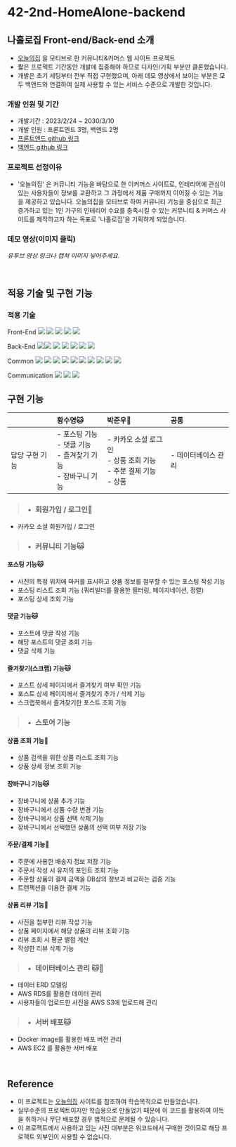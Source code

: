# 42-2nd-HomeAlone-backend

## 나홀로집 Front-end/Back-end 소개

- [오늘의집](https://ohou.se/) 을 모티브로 한 커뮤니티&커머스 웹 사이트 프로젝트
- 짧은 프로젝트 기간동안 개발에 집중해야 하므로 디자인/기획 부분만 클론했습니다.
- 개발은 초기 세팅부터 전부 직접 구현했으며, 아래 데모 영상에서 보이는 부분은 모두 백앤드와 연결하여 실제 사용할 수 있는 서비스 수준으로 개발한 것입니다.

### 개발 인원 및 기간

- 개발기간 : 2023/2/24 ~ 2030/3/10
- 개발 인원 : 프론트엔드 3명, 백엔드 2명
- [프론트엔드 github 링크](https://github.com/wecode-bootcamp-korea/42-2nd-HomeAlone-frontend)
- [백엔드 github 링크](https://github.com/wecode-bootcamp-korea/42-2nd-HomeAlone-backend)

### 프로젝트 선정이유

- '오늘의집' 은 커뮤니티 기능을 바탕으로 한 이커머스 사이트로, 인테리어에 관심이 있는 사용자들이 정보를 교환하고 그 과정에서 제품 구매까지 이어질 수 있는 기능을 제공하고 있습니다. 
오늘의집을 모티브로 하여 커뮤니티 기능을 중심으로 최근 증가하고 있는 1인 가구의 인테리어 수요를 충족시킬 수 있는 커뮤니티 & 커머스 사이트를 제작하고자 하는 목표로 '나홀로집'을 기획하게 되었습니다.

### 데모 영상(이미지 클릭)

*유투브 영상 링크나 캡쳐 이미지 넣어주세요.*

<br>

## 적용 기술 및 구현 기능

### 적용 기술

 Front-End
<img src="https://img.shields.io/badge/Javscript-F7DF1E?style=flat&amp;logo=javascript&amp;logoColor=white">
<img src="https://img.shields.io/badge/React.js-61DAFB?style=flat&amp;logo=React&amp;logoColor=white">
<img src="https://img.shields.io/badge/React Router-CA4245?style=flat&amp;logo=ReactRouter&amp;logoColor=white">
<img src="https://img.shields.io/badge/styled-components-DB7093?style=flat&amp;logo=styled-components-DB7093&amp;logoColor=white">
<img src="https://img.shields.io/badge/sass-CC6699?style=flat&logo=sass&logoColor=white"/>

 Back-End
<img src="https://img.shields.io/badge/Node.js-339933?style=flat&amp;logo=Node.js&amp;logoColor=white"><img src="https://img.shields.io/badge/Nodemon-76D04B?style=flat&amp;logo=Nodemon&amp;logoColor=white">
<img src="https://img.shields.io/badge/Express-000000?style=flat&amp;logo=Express&amp;logoColor=white">
<img src="https://img.shields.io/badge/MySQL-4479A1?style=flat&amp;logo=MySQL&amp;logoColor=white">
<img src="https://img.shields.io/badge/JWT-CC6699?style=flat&amp;logo=JSON&amp;logoColor=white">
<img src="https://img.shields.io/badge/Dbmate-009DC7?style=flat&amp;logo=Bcrypt&amp;logoColor=white">
<img src="https://img.shields.io/badge/Bcrypt-CA424?style=flat&amp;logo=Bcrypt&amp;logoColor=white">

Common
<img src="https://img.shields.io/badge/Git-F05032?style=flat&amp;logo=Git&amp;logoColor=white">
<img src="https://img.shields.io/badge/GitHub-181717?style=flat&amp;logo=GitHub&amp;logoColor=white">
<img src="https://img.shields.io/badge/Prettier-F7B93E?style=flat&amp;logo=prettier&amp;logoColor=white">
<img src="https://img.shields.io/badge/RestfulAPI-F7533E?style=flat&amp;logo=RestfulAPII&amp;logoColor=white">
<img src="https://img.shields.io/badge/VSCode-007ACC?style=flat&amp;logo=Visual Studio Code&amp;logoColor=white">
<img src="https://img.shields.io/badge/Postman-FF6C37?style=flat&amp;logo=Postman Code&amp;logoColor=white">
<img src="https://img.shields.io/badge/AWS-232F3E?style=flat&amp;logo=AWS Code&amp;logoColor=white">
<img src="https://img.shields.io/badge/AWS_EC2-FF9900?style=flat&amp;logo=AWS_EC2 Code&amp;logoColor=white">
<img src="https://img.shields.io/badge/AWS_RDS-527FFF?style=flat&amp;logo=AWS_RDS Code&amp;logoColor=white">
<img src="https://img.shields.io/badge/AWS_S3-569A31?style=flat&amp;logo=AWS_S3 Code&amp;logoColor=white">

Communication
<img src="https://img.shields.io/badge/Slack-4A154B?style=flat&amp;logo=Slack&amp;logoColor=white">
<img src="https://img.shields.io/badge/Trello-0052CC?style=flat&amp;logo=Trello&amp;logoColor=white">
<img src="https://img.shields.io/badge/Notion-000000?style=flat&amp;logo=Notion&amp;logoColor=white">




## 구현 기능

|                | 황수영🐱                     |             박준우🐷                    | 공통 |
| -------------- | :---------------- | :-------------------- | :-------------------- | 
| 담당 구현 기능 | - 포스팅 기능 <br> - 댓글 기능 <br> - 즐겨찾기 기능 <br> - 장바구니 기능 <br> | - 카카오 소셜 로그인<br> - 상품 조회 기능 <br> - 주문 결제 기능 <br> - 상품  |  - 데이터베이스 관리 |


> - ### 회원가입 / 로그인🐷
- 카카오 소셜 회원가입 / 로그인

> - ### 커뮤니티 기능🐱

#### 포스팅 기능🐱
- 사진의 특정 위치에 마커를 표시하고 상품 정보를 첨부할 수 있는 포스팅 작성 기능
- 포스팅 리스트 조회 기능 (쿼리빌더를 활용한 필터링, 페이지네이션, 정렬)
- 포스팅 상세 조회 기능 

#### 댓글 기능🐱
- 포스트에 댓글 작성 기능
- 해당 포스트의 댓글 조회 기능
- 댓글 삭제 기능

#### 즐겨찾기(스크랩) 기능🐱
- 포스트 상세 페이지에서 즐겨찾기 여부 확인 기능
- 포스트 상세 페이지에서 즐겨찾기 추가 / 삭제 기능
- 스크랩북에서 즐겨찾기한 포스트 조회 기능

> - ### 스토어 기능

#### 상품 조회 기능🐷
- 상품 검색을 위한 상품 리스트 조회 기능
- 상품 상세 정보 조회 기능

#### 장바구니 기능🐱
- 장바구니에 상품 추가 기능
- 장바구니에서 상품 수량 변경 기능
- 장바구니에서 상품 선택 삭제 기능
- 장바구니에서 선택했던 상품의 선택 여부 저장 기능

#### 주문/결제 기능🐷
- 주문에 사용한 배송지 정보 저장 기능
- 주문서 작성 시 유저의 포인트 조회 기능 
- 주문할 상품의 결제 금액을 DB상의 정보과 비교하는 검증 기능
- 트랜잭션을 이용한 결제 기능

#### 상품 리뷰 기능🐷
- 사진을 첨부한 리뷰 작성 기능
- 상품 페이지에서 해당 상품의 리뷰 조회 기능
- 리뷰 조회 시 평균 별점 계산
- 작성한 리뷰 삭제 기능

> - ### 데이터베이스 관리 🐱🐷
- 데이터 ERD 모델링
- AWS RDS를 활용한 데이터 관리
- 사용자들이 업로드한 사진을 AWS S3에 업로드해 관리

> - ### 서버 배포🐱
- Docker image를 활용한 배포 버전 관리
- AWS EC2 를 활용한 서버 배포



<br>

## Reference

- 이 프로젝트는 [오늘의집](https://ohou.se/) 사이트를 참조하여 학습목적으로 만들었습니다.
- 실무수준의 프로젝트이지만 학습용으로 만들었기 때문에 이 코드를 활용하여 이득을 취하거나 무단 배포할 경우 법적으로 문제될 수 있습니다.
- 이 프로젝트에서 사용하고 있는 사진 대부분은 위코드에서 구매한 것이므로 해당 프로젝트 외부인이 사용할 수 없습니다.
